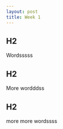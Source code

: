 ```yaml
---
layout: post
title: Week 1
---
```


## H2
Wordsssss
## H2
More wordddss
## H2
more more wordssss
<!--![_config.yml]({{ site.baseurl }}/images/config.png)-->

<!--The easiest way to make your first post is to edit this one. Go into /_posts/ and update the Hello World markdown file. For more instructions head over to the [Jekyll Now repository](https://github.com/barryclark/jekyll-now) on GitHub.-->
